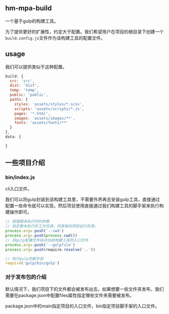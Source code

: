 ## hm-mpa-build

一个基于gulp的构建工具。

为了提供更好的扩展性，约定大于配置。我们希望用户在项目的根目录下创建一个`build.config.js`文件作为该构建工具的配置文件。

## usage

我们可以提供类似于这种配置。
```js
build: {
  src: 'src',
  dist: 'dist',
  temp: 'temp',
  public: 'public',
  paths: {
    styles: 'assets/styles/*.scss',
    scripts: 'assets/scripts/*.js',
    pages: '*.html',
    images: 'assets/images/**',
    fonts: 'assets/fonts/**'
  }
},
data: {

}
```
## 一些项目介绍
### bin/index.js
cli入口文件。

我们可以将gulp封装到该构建工具里，不需要外界再去安装gulp工具，直接通过配置一些命令就可以实现，然后项目使用直接通过我们构建工具的脚手架来执行构建操作即可。
```js
// 赋值脚本执行时的参数
// 指定教本执行的工作目录，将其指向项目运行目录。
process.argv.push('--cwd')
process.argv.push(process.cwd())
// 将gulp配置文件指向当前构建工具的入口文件
process.argv.push('--gulpfile')
process.argv.push(require.resolve('..'))

// 执行gulp的脚手架
require('gulp/bin/gulp')
```
### 对于发布包的介绍
默认情况下，我们项目下的文件都会被发布出去，如果想要一些文件夹发布，我们需要在package.json中配置files属性指定哪些文件夹需要被发布。

package.json中的main指定项目的入口文件，bin指定项目脚手架的入口文件。
